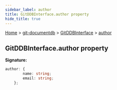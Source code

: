 ```yaml
---
sidebar_label: author
title: GitDDBInterface.author property
hide_title: true
---
```


[Home](./index.md) &gt; [git-documentdb](./git-documentdb.md) &gt; [GitDDBInterface](./git-documentdb.gitddbinterface.md) &gt; [author](./git-documentdb.gitddbinterface.author.md)

## GitDDBInterface.author property

<b>Signature:</b>

```typescript
author: {
        name: string;
        email: string;
    };
```
